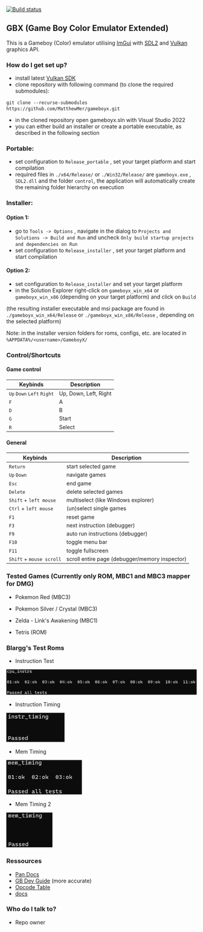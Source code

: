 [![Build status](https://ci.appveyor.com/api/projects/status/96gwu2lp9txol3w5?svg=true)](https://ci.appveyor.com/project/MatthewMer/gameboyx)

## GBX (Game Boy Color Emulator Extended) ##

This is a Gameboy (Color) emulator utilising [ImGui](https://github.com/ocornut/imgui) with [SDL2](https://github.com/libsdl-org/SDL/releases/tag/release-2.28.2) and [Vulkan](https://vulkan.lunarg.com/) graphics API.

### How do I get set up? ###

* install latest [Vulkan SDK](https://vulkan.lunarg.com/)
* clone repository with following command (to clone the required submodules):
```
git clone --recurse-submodules https://github.com/MatthewMer/gameboyx.git
```
* in the cloned repository open gameboyx.sln with Visual Studio 2022
* you can either build an installer or create a portable executable, as described in the following section

### Portable: ###
* set configuration to `Release_portable` , set your target platform and start compilation
* required files in `./x64/Release/` or `./Win32/Release/` are `gameboyx.exe` , `SDL2.dll` and the folder `control`, the application will automatically create the remaining folder hierarchy on execution

### Installer: ###
#### Option 1: ####
* go to `Tools -> Options` , navigate in the dialog to `Projects and Solutions -> Build and Run` and uncheck `Only build startup projects and dependencies on Run`
* set configuration to `Release_installer` , set your target platform and start compilation

#### Option 2: ####
* set configuration to `Release_installer` and set your target platform
* in the Solution Explorer right-click on `gameboyx_win_x64` or `gameboyx_win_x86` (depending on your target platform) and click on `Build`

(the resulting installer executable and msi package are found in `./gameboyx_win_x64/Release` or `./gameboyx_win_x86/Release` , depending on the selected platform)

Note: in the installer version folders for roms, configs, etc. are located in `%APPDATA%/<username>/GameboyX/`

### Control/Shortcuts ###

#### Game control ####

| Keybinds | Description |
| --- | --- |
| `Up` `Down` `Left` `Right`  | Up, Down, Left, Right |
| `F` | A |
| `D` | B |
| `G` | Start |
| `R` | Select |

#### General ####

| Keybinds | Description |
| --- | --- |
| `Return` | start selected game |
| `Up` `Down` | navigate games |
| `Esc` | end game |
| `Delete` | delete selected games |
| `Shift` + `left mouse` | multiselect (like Windows explorer) |
| `Ctrl` + `left mouse` | (un)select single games |
| `F1` | reset game |
| `F3` | next instruction (debugger) |
| `F9` | auto run instructions (debugger) |
| `F10` | toggle menu bar |
| `F11` | toggle fullscreen |
| `Shift` + `mouse scroll` | scroll entire page (debugger/memory inspector) |

### Tested Games (Currently only ROM, MBC1 and MBC3 mapper for DMG) ###

* Pokemon Red (MBC3)

* Pokemon Silver / Crystal (MBC3)

* Zelda - Link's Awakening (MBC1)

* Tetris (ROM)

### Blargg's Test Roms ###

* Instruction Test

![Blargg's Instruction Tests](./img/blarggs_instruction_tests.png)

* Instruction Timing

![Blargg's Instruction Timing](./img/blarggs_instruction_timing.png)

* Mem Timing

![Blargg's Instruction Timing](./img/blarggs_mem_timings.png)

* Mem Timing 2

![Blargg's Instruction Timing 2](./img/blarggs_mem_timings_2.png)

### Ressources ###

* [Pan Docs](https://gbdev.io/pandocs/About.html)
* [GB Dev Guide](https://github.com/Hacktix/GBEDG/tree/master) (more accurate)
* [Opcode Table](https://www.pastraiser.com/cpu/gameboy/gameboy_opcodes.html)
* [docs](./docs/)

### Who do I talk to? ###

* Repo owner